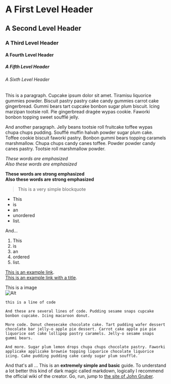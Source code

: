 # A First Level Header
## A Second Level Header
### A Third Level Header
#### A Fourth Level Header
##### A Fifth Level Header
###### A Sixth Level Header 



This is a paragraph. Cupcake ipsum dolor sit amet. Tiramisu liquorice gummies powder. Biscuit pastry pastry cake candy gummies carrot cake gingerbread. Gummi bears tart cupcake bonbon sugar plum biscuit. Icing marzipan tootsie roll. Pie gingerbread dragée wypas cookie. Faworki bonbon topping sweet soufflé jelly. 

And another  paragraph. Jelly beans tootsie roll fruitcake toffee wypas chupa chups pudding. Soufflé muffin halvah powder sugar plum cake. Toffee cookie biscuit faworki pastry. Bonbon gummi bears topping caramels marshmallow. Chupa chups candy canes toffee. Powder powder candy canes pastry. Tootsie roll marshmallow powder.



*These words are emphasized*  
_Also these words are emphasized_

**These words are strong emphasized**  
__Also these words are strong emphasized__


> This is a very simple blockquote   



*   This
*   is
*   an 
*   unordered
*   list.

And...

1.  This
2.  is
3.  an
4.  ordered
5.  list.



[This is an example link](http://example.com/).   
[This is an example link with a title](http://example.com/ "¡Buenos días!").



This is a image    
![Alt](http://placehold.it/350x150 "I'm an image")



`this is a line of code`

    And these are several lines of code. Pudding sesame snaps cupcake bonbon cupcake. Icing macaroon donut. 
    
    More code. Donut cheesecake chocolate cake. Tart pudding wafer dessert chocolate bar jelly-o apple pie dessert. Carrot cake apple pie pie liquorice oat cake lollipop pastry caramels. Jelly-o sesame snaps gummi bears. 

    And more. Sugar plum lemon drops chupa chups chocolate pastry. Faworki applicake applicake brownie topping liquorice chocolate liquorice icing. Cake pudding pudding cake candy sugar plum soufflé.`



And that's all ...
This is an **extremely simple and basic** guide. To understand a lot better this kind of dark magic called markdown, logically I recommend the official wiki of the creator. Go, run, jump to [the site of John Gruber](http://daringfireball.net/projects/markdown/).
